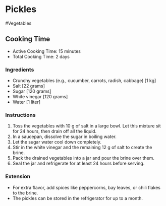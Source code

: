 # Pickles

#Vegetables

## Cooking Time

- Active Cooking Time: 15 minutes
- Total Cooking Time: 2 days

### Ingredients

- Crunchy vegetables (e.g., cucumber, carrots, radish, cabbage) [1 kg]
- Salt [22 grams]
- Sugar [120 grams]
- White vinegar [120 grams]
- Water [1 liter]

### Instructions

1.  Toss the vegetables with 10 g of salt in a large bowl. Let this mixture sit for 24 hours, then drain off all the liquid.
2.  In a saucepan, dissolve the sugar in boiling water.
3.  Let the sugar water cool down completely.
4.  Stir in the white vinegar and the remaining 12 g of salt to create the brine.
5.  Pack the drained vegetables into a jar and pour the brine over them.
6.  Seal the jar and refrigerate for at least 24 hours before serving.

### Extension

- For extra flavor, add spices like peppercorns, bay leaves, or chili flakes to the brine.
- The pickles can be stored in the refrigerator for up to a month.